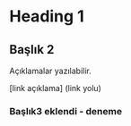 # Heading 1 

## Başlık 2
Açıklamalar yazılabilir.

[link açıklama] (link yolu)

### Başlık3 eklendi - deneme

